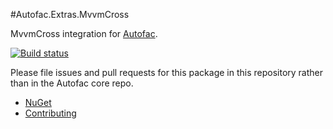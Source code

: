 #Autofac.Extras.MvvmCross

MvvmCross integration for [Autofac](http://autofac.org).

[![Build status](https://ci.appveyor.com/api/projects/status/bg69gsksk4nxawso?svg=true)](https://ci.appveyor.com/project/Autofac/autofac-extras-mvvmcross)

Please file issues and pull requests for this package in this repository rather than in the Autofac core repo.

- [NuGet](https://www.nuget.org/packages/Autofac.Extras.MvvmCross)
- [Contributing](http://autofac.readthedocs.io/en/latest/contributors.html)
